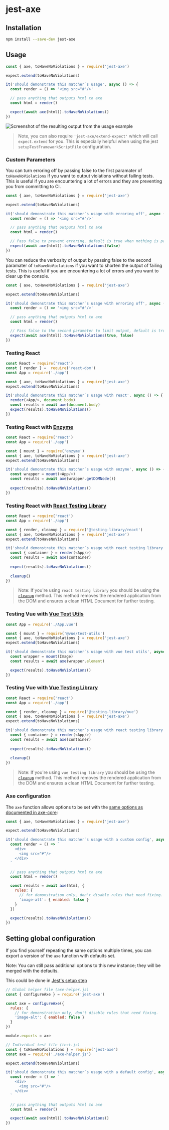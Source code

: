 # jest-axe

## Installation

```bash
npm install --save-dev jest-axe
```

## Usage

```javascript
const { axe, toHaveNoViolations } = require('jest-axe')

expect.extend(toHaveNoViolations)

it('should demonstrate this matcher`s usage', async () => {
  const render = () => '<img src="#"/>'

  // pass anything that outputs html to axe
  const html = render()

  expect(await axe(html)).toHaveNoViolations()
})
```

![Screenshot of the resulting output from the usage example](example-cli.png)

> Note, you can also require `'jest-axe/extend-expect'` which will call `expect.extend` for you.
> This is especially helpful when using the jest `setupTestFrameworkScriptFile` configuration.

### Custom Parameters

You can turn erroring off by passing false to the first paramater of `toHaveNoViolations` if you want to output violations without failing tests. This is useful if you are encountering a lot of errors and they are preventing you from committing to CI.

```javascript
const { axe, toHaveNoViolations } = require('jest-axe')

expect.extend(toHaveNoViolations)

it('should demonstrate this matcher`s usage with erroring off', async () => {
  const render = () => '<img src="#"/>'

  // pass anything that outputs html to axe
  const html = render()

  // Pass false to prevent erroring, default is true when nothing is passed
  expect(await axe(html)).toHaveNoViolations(false)
})
```

You can reduce the verbosity of output by passing false to the second paramater of `toHaveNoViolations` if you want to shorten the output of failing tests. This is useful if you are encountering a lot of errors and you want to clear up the console.

```javascript
const { axe, toHaveNoViolations } = require('jest-axe')

expect.extend(toHaveNoViolations)

it('should demonstrate this matcher`s usage with erroring off', async () => {
  const render = () => '<img src="#"/>'

  // pass anything that outputs html to axe
  const html = render()

  // Pass false to the second parameter to limit output, default is true when nothing is passed. You need to pass the first parameter to get access to the seconds parameter due to how jest expect handles passed parameters.
  expect(await axe(html)).toHaveNoViolations(true, false)
})
```

### Testing React

```javascript
const React = require('react')
const { render } =  require('react-dom')
const App = require('./app')

const { axe, toHaveNoViolations } = require('jest-axe')
expect.extend(toHaveNoViolations)

it('should demonstrate this matcher`s usage with react', async () => {
  render(<App/>, document.body)
  const results = await axe(document.body)
  expect(results).toHaveNoViolations()
})
```

### Testing React with [Enzyme](https://airbnb.io/enzyme/)

```javascript
const React = require('react')
const App = require('./app')

const { mount } = require('enzyme')
const { axe, toHaveNoViolations } = require('jest-axe')
expect.extend(toHaveNoViolations)

it('should demonstrate this matcher`s usage with enzyme', async () => {
  const wrapper = mount(<App/>)
  const results = await axe(wrapper.getDOMNode())
  
  expect(results).toHaveNoViolations()
})
```

### Testing React with [React Testing Library](https://testing-library.com/docs/react-testing-library/intro)

```javascript
const React = require('react')
const App = require('./app')

const { render, cleanup } = require('@testing-library/react')
const { axe, toHaveNoViolations } = require('jest-axe')
expect.extend(toHaveNoViolations)

it('should demonstrate this matcher`s usage with react testing library', async () => {
  const { container } = render(<App/>)
  const results = await axe(container)
  
  expect(results).toHaveNoViolations()
  
  cleanup()
})
```

> Note: If you're using `react testing library` you should be using the
> [`cleanup`](https://testing-library.com/docs/react-testing-library/api#cleanup) method. This method removes the rendered application from the DOM and ensures a clean HTML Document for further testing.

### Testing Vue with [Vue Test Utils](https://vue-test-utils.vuejs.org/)

```javascript
const App = require('./App.vue')

const { mount } = require('@vue/test-utils')
const { axe, toHaveNoViolations } = require('jest-axe')
expect.extend(toHaveNoViolations)

it('should demonstrate this matcher`s usage with vue test utils', async () => {
  const wrapper = mount(Image)
  const results = await axe(wrapper.element)

  expect(results).toHaveNoViolations()
})
```

### Testing Vue with [Vue Testing Library](https://testing-library.com/docs/vue-testing-library/intro)

```javascript
const React = require('react')
const App = require('./app')

const { render, cleanup } = require('@testing-library/vue')
const { axe, toHaveNoViolations } = require('jest-axe')
expect.extend(toHaveNoViolations)

it('should demonstrate this matcher`s usage with react testing library', async () => {
  const { container } = render(<App/>)
  const results = await axe(container)
  
  expect(results).toHaveNoViolations()
  
  cleanup()
})
```

> Note: If you're using `vue testing library` you should be using the
> [`cleanup`](https://testing-library.com/docs/vue-testing-library/api#cleanup) method. This method removes the rendered application from the DOM and ensures a clean HTML Document for further testing.

### Axe configuration

The `axe` function allows options to be set with the [same options as documented in axe-core](https://github.com/dequelabs/axe-core/blob/develop-2x/doc/API.md#options-parameter):

```javascript
const { axe, toHaveNoViolations } = require('jest-axe')

expect.extend(toHaveNoViolations)

it('should demonstrate this matcher`s usage with a custom config', async () => {
  const render = () => `
    <div>
      <img src="#"/>
    </div>
  `

  // pass anything that outputs html to axe
  const html = render()

  const results = await axe(html, {
    rules: {
      // for demonstration only, don't disable rules that need fixing.
      'image-alt': { enabled: false }
    }
  })

  expect(results).toHaveNoViolations()
})
```

## Setting global configuration

If you find yourself repeating the same options multiple times, you can export a version of the `axe` function with defaults set.

Note: You can still pass additional options to this new instance; they will be merged with the defaults.

This could be done in [Jest's setup step](https://facebook.github.io/jest/docs/en/setup-teardown.html)

```javascript
// Global helper file (axe-helper.js)
const { configureAxe } = require('jest-axe')

const axe = configureAxe({
  rules: {
    // for demonstration only, don't disable rules that need fixing.
    'image-alt': { enabled: false }
  }
})

module.exports = axe
```

```javascript
// Individual test file (test.js)
const { toHaveNoViolations } = require('jest-axe')
const axe = require('./axe-helper.js')

expect.extend(toHaveNoViolations)

it('should demonstrate this matcher`s usage with a default config', async () => {
  const render = () => `
    <div>
      <img src="#"/>
    </div>
  `

  // pass anything that outputs html to axe
  const html = render()

  expect(await axe(html)).toHaveNoViolations()
})
```
